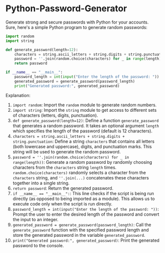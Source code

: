 # Python-Password-Generator
Generate strong and secure passwords with Python for your accounts.
Sure, here's a simple Python program to generate random passwords:

```python
import random
import string

def generate_password(length=12):
    characters = string.ascii_letters + string.digits + string.punctuation
    password = ''.join(random.choice(characters) for _ in range(length))
    return password

if __name__ == "__main__":
    password_length = int(input("Enter the length of the password: "))
    generated_password = generate_password(password_length)
    print("Generated password:", generated_password)
```

Explanation:

1. `import random`: Import the `random` module to generate random numbers.
2. `import string`: Import the `string` module to get access to different sets of characters (letters, digits, punctuation).
3. `def generate_password(length=12)`: Define a function `generate_password` that generates a random password. It takes an optional argument `length` which specifies the length of the password (default is 12 characters).
4. `characters = string.ascii_letters + string.digits + string.punctuation`: Define a string `characters` that contains all letters (both lowercase and uppercase), digits, and punctuation marks. This string will be used to generate the random password.
5. `password = ''.join(random.choice(characters) for _ in range(length))`: Generate a random password by randomly choosing characters from the `characters` string `length` times. `random.choice(characters)` randomly selects a character from the `characters` string, and `''.join(...)` concatenates these characters together into a single string.
6. `return password`: Return the generated password.
7. `if __name__ == "__main__":`: This line checks if the script is being run directly (as opposed to being imported as a module). This allows us to execute code only when the script is run directly.
8. `password_length = int(input("Enter the length of the password: "))`: Prompt the user to enter the desired length of the password and convert the input to an integer.
9. `generated_password = generate_password(password_length)`: Call the `generate_password` function with the specified password length and store the generated password in the variable `generated_password`.
10. `print("Generated password:", generated_password)`: Print the generated password to the console.
